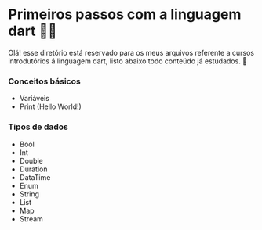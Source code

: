 # Primeiros passos com a linguagem dart 👨‍💻

Olá! esse diretório está reservado para os meus arquivos referente a cursos introdutórios á linguagem dart, listo abaixo todo conteúdo já estudados. 📝

### Conceitos básicos

* Variáveis
* Print (Hello World!)

### Tipos de dados

- Bool
- Int
- Double
- Duration
- DataTime
- Enum
- String
- List 
- Map
- Stream